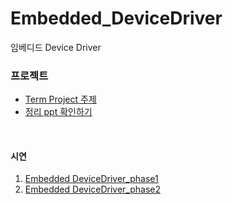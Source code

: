 # Embedded_DeviceDriver
임베디드 Device Driver

### 프로젝트
- [Term Project 주제](https://github.com/ingwon97/Embedded_DeviceDriver/blob/main/pdf/ES%20Lab%2015%20Term%20Project.pdf)
- [정리 ppt 확인하기](https://github.com/ingwon97/Embedded_DeviceDriver/blob/main/pdf/DeviceDriver_2%EC%A1%B0.pdf)


<br>

#### 시연
1. [Embedded DeviceDriver_phase1](https://youtu.be/xaJ_y8h_Z1M)
2. [Embedded DeviceDriver_phase2](https://youtu.be/ymilOZrMUNg)
